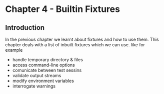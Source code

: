 # Chapter 4 - Builtin Fixtures

## Introduction

In the previous chapter we learnt about fixtures and how to use them. This chapter deals with a list of inbuilt fixtures which we can use. like for example

* handle temporary directory & files
* access command-line options
* comunicate between test sessins
* validate output streams
* modify environment variables
* interrogate warnings
